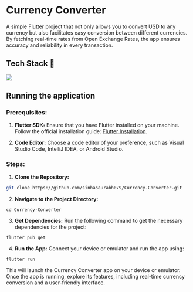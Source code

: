 # Currency Converter

A simple Flutter project that not only allows you to convert USD to any currency but also facilitates easy conversion between different currencies. By fetching real-time rates from Open Exchange Rates, the app ensures accuracy and reliability in every transaction.


## Tech Stack 📎

<div>
  <img src="https://skillicons.dev/icons?i=flutter,dart"/>  
</div>

## Running the application

### Prerequisites:

1. **Flutter SDK:** Ensure that you have Flutter installed on your machine. Follow the official installation guide: [Flutter Installation](https://flutter.dev/docs/get-started/install).

2. **Code Editor:** Choose a code editor of your preference, such as Visual Studio Code, IntelliJ IDEA, or Android Studio.

### Steps:

1. **Clone the Repository:**

```bash
git clone https://github.com/sinhasaurabh079/Currency-Converter.git
```

2. **Navigate to the Project Directory:**

```
cd Currency-Converter
```

3. **Get Dependencies:**
Run the following command to get the necessary dependencies for the project:

```
flutter pub get
```

4. **Run the App:**
Connect your device or emulator and run the app using:

```
flutter run
```

This will launch the Currency Converter app on your device or emulator.
Once the app is running, explore its features, including real-time currency conversion and a user-friendly interface.
